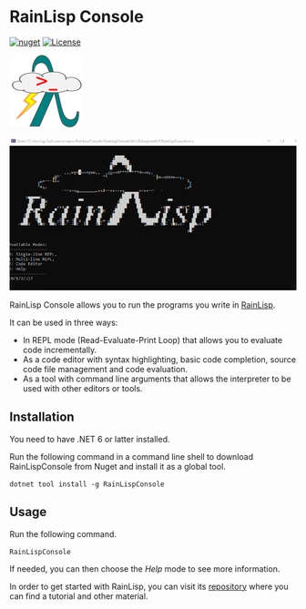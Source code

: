 # RainLisp Console

[![nuget](https://img.shields.io/nuget/vpre/RainLisp?color=blue)](https://www.nuget.org/packages/RainLisp/)
[![License](https://img.shields.io/github/license/chr1st0scli/rainlisp)](LICENSE.txt)

![RainLisp Console](RainLispConsole/Images/RainLisp-Colored-128x128.png)

![RainLisp Console Demo](RainLispConsole/Images/RainLispConsole.gif)

RainLisp Console allows you to run the programs you write in [RainLisp](https://github.com/chr1st0scli/RainLisp).

It can be used in three ways:

- In REPL mode (Read-Evaluate-Print Loop) that allows you to evaluate code incrementally.
- As a code editor with syntax highlighting, basic code completion, source code file management and code evaluation.
- As a tool with command line arguments that allows the interpreter to be used with other editors or tools.

## Installation
You need to have .NET 6 or latter installed.

Run the following command in a command line shell to download RainLispConsole from Nuget and install it as a global tool.
```
dotnet tool install -g RainLispConsole
```

## Usage
Run the following command.
```
RainLispConsole
```
If needed, you can then choose the *Help* mode to see more information.

In order to get started with RainLisp, you can visit its [repository](https://github.com/chr1st0scli/RainLisp) where you can find a tutorial and other material.
